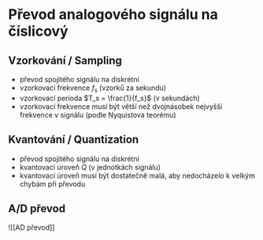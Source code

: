 # Převod analogového signálu na číslicový

## Vzorkování / Sampling
- převod spojitého signálu na diskrétní
- vzorkovací frekvence $f_s$ (vzorků za sekundu)
- vzorkovací perioda $T_s = \frac{1}{f_s}$ (v sekundách)
- vzorkovací frekvence musí být větší než dvojnásobek nejvyšší frekvence v signálu (podle Nyquistova teorému)

## Kvantování / Quantization
- převod spojitého signálu na diskrétní
- kvantovací úroveň $Q$ (v jednotkách signálu)
- kvantovací úroveň musí být dostatečně malá, aby nedocházelo k velkým chybám při převodu

## A/D převod
![[AD převod]]